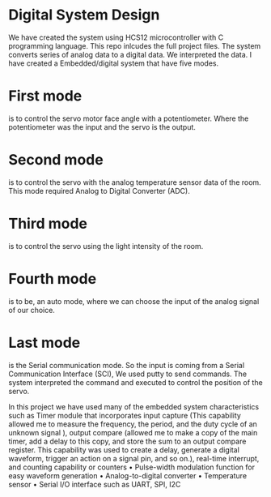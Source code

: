 # Digital System Design
We have created the system using HCS12 microcontroller with C programming language. This repo inlcudes the full project files.
The system converts series of analog data to a digital data. We interpreted the data. I have created a Embedded/digital 
system that have five modes. 
# First mode
is to control the servo motor face angle with a potentiometer. Where the potentiometer was the input and the servo is the output.
# Second mode 
is to control the servo with the analog temperature sensor data of the room. This mode required Analog to Digital Converter (ADC). 
# Third mode 
is to control the servo using the light intensity of the room.
# Fourth mode 
is to be, an auto mode, where we can choose the input of the analog signal of our choice.
# Last mode 
is the Serial communication mode. So the input is coming from a Serial Communication Interface (SCI), We used putty to send commands. 
The system interpreted the command and executed to control the position of the servo.

In this project we have used many of the embedded system characteristics such as Timer module that incorporates input capture (This capability allowed me to measure the frequency, the period, and the duty cycle of an unknown signal ), output compare (allowed me 
to make a copy of the main timer, add a delay to this copy, and store the sum to an output compare register. This capability was 
used to create a delay, generate a digital waveform, trigger an action on a signal pin, and so on.), real-time interrupt, and 
counting capability or counters
• Pulse-width modulation function for easy waveform generation 
• Analog-to-digital converter 
• Temperature sensor 
• Serial I/O interface such as UART, SPI, I2C
